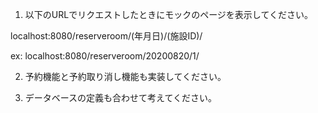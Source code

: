 1. 以下のURLでリクエストしたときにモックのページを表示してください。

localhost:8080/reserveroom/(年月日)/(施設ID)/

ex: localhost:8080/reserveroom/20200820/1/

2. 予約機能と予約取り消し機能も実装してください。

3. データベースの定義も合わせて考えてください。
